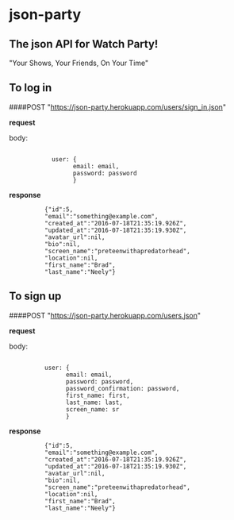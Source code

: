 # json-party
## The json API for Watch Party!
"Your Shows, Your Friends, On Your Time"

## To log in
####POST "https://json-party.herokuapp.com/users/sign_in.json"

**request**

body:

```

            user: {
                  email: email,
                  password: password
                  }

```

**response**

```
          {"id":5,
          "email":"something@example.com",
          "created_at":"2016-07-18T21:35:19.926Z",
          "updated_at":"2016-07-18T21:35:19.930Z",
          "avatar_url":nil,
          "bio":nil,
          "screen_name":"preteenwithapredatorhead",
          "location":nil,
          "first_name":"Brad",
          "last_name":"Neely"}
```


## To sign up
####POST "https://json-party.herokuapp.com/users.json"

**request**

body:

```

          user: {
                email: email,
                password: password,
                password_confirmation: password,
                first_name: first,
                last_name: last,
                screen_name: sr
                }

```

**response**

```
          {"id":5,
          "email":"something@example.com",
          "created_at":"2016-07-18T21:35:19.926Z",
          "updated_at":"2016-07-18T21:35:19.930Z",
          "avatar_url":nil,
          "bio":nil,
          "screen_name":"preteenwithapredatorhead",
          "location":nil,
          "first_name":"Brad",
          "last_name":"Neely"}
```
